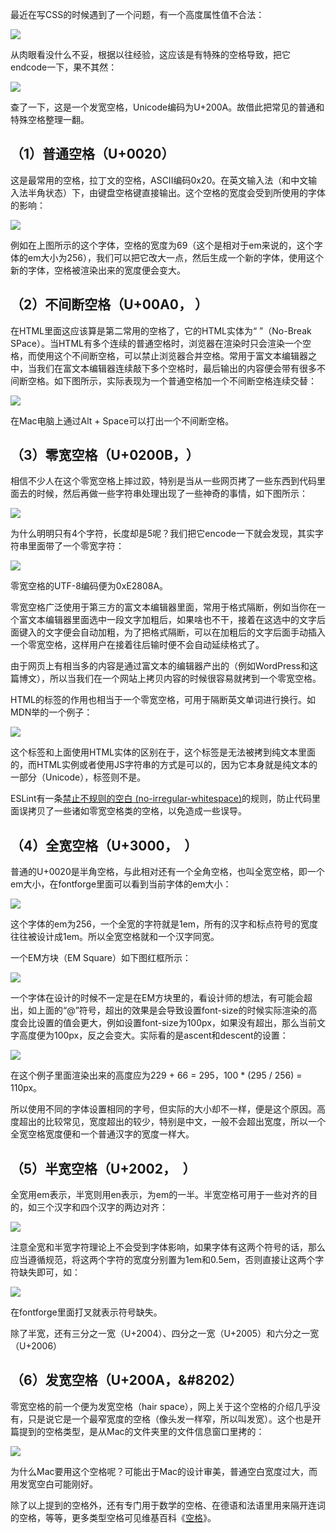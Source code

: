 最近在写CSS的时候遇到了一个问题，有一个高度属性值不合法：

![](https://pic1.zhimg.com/v2-c92a17cb12eff9ebdd6cb4ccc882dd44_b.jpg)

从肉眼看没什么不妥，根据以往经验，这应该是有特殊的空格导致，把它endcode一下，果不其然：

![](https://pic1.zhimg.com/v2-10d5c01be77afcf5dada893e3d048d10_b.jpg)

查了一下，这是一个发宽空格，Unicode编码为U+200A。故借此把常见的普通和特殊空格整理一翻。

（1）普通空格（U+0020）
---------------

这是最常用的空格，拉丁文的空格，ASCII编码0x20。在英文输入法（和中文输入法半角状态）下，由键盘空格键直接输出。这个空格的宽度会受到所使用的字体的影响：

![](https://pic4.zhimg.com/v2-97c756dfdeed031190ce271d3402c453_b.jpg)

例如在上图所示的这个字体，空格的宽度为69（这个是相对于em来说的，这个字体的em大小为256），我们可以把它改大一点，然后生成一个新的字体，使用这个新的字体，空格被渲染出来的宽度便会变大。

（2）不间断空格（U+00A0，&nbsp;）
-----------------------

在HTML里面这应该算是第二常用的空格了，它的HTML实体为“&nbsp;”（No-Break SPace）。当HTML有多个连续的普通空格时，浏览器在渲染时只会渲染一个空格，而使用这个不间断空格，可以禁止浏览器合并空格。常用于富文本编辑器之中，当我们在富文本编辑器连续敲下多个空格时，最后输出的内容便会带有很多不间断空格。如下图所示，实际表现为一个普通空格加一个不间断空格连续交替：

![](https://pic4.zhimg.com/v2-478d5d0f876f6a3109efdf3a303d776b_b.png)

在Mac电脑上通过Alt + Space可以打出一个不间断空格。

（3）零宽空格（U+0200B，&#8203;）
------------------------

相信不少人在这个零宽空格上摔过跤，特别是当从一些网页拷了一些东西到代码里面去的时候，然后再做一些字符串处理出现了一些神奇的事情，如下图所示：

![](https://pic1.zhimg.com/v2-dda9f875ec26af65bad2eebbbfd70780_b.jpg)

为什么明明只有4个字符，长度却是5呢？我们把它encode一下就会发现，其实字符串里面带了一个零宽字符：

![](https://pic3.zhimg.com/v2-f11fb489a6d30b71b9825c3e64a25fb6_b.jpg)

零宽空格的UTF-8编码便为0xE2808A。

零宽空格广泛使用于第三方的富文本编辑器里面，常用于格式隔断，例如当你在一个富文本编辑器里面选中一段文字加粗后，如果啥也不干，接着在这选中的文字后面键入的文字便会自动加粗，为了把格式隔断，可以在加粗后的文字后面手动插入一个零宽空格，这样用户在接着往后输时便不会自动延续格式了。

由于网页上有相当多的内容是通过富文本的编辑器产出的（例如WordPress和这篇博文），所以当我们在一个网站上拷贝内容的时候很容易就拷到一个零宽空格。

HTML的<wbr>标签的作用也相当于一个零宽空格，可用于隔断英文单词进行换行。如MDN举的一个例子：

![](https://pic3.zhimg.com/v2-3c204f1eaef3e600704c7ac1f420ba36_b.jpg)

这个标签和上面使用HTML实体的区别在于，这个标签是无法被拷到纯文本里面的，而HTML实例或者使用JS字符串的方式是可以的，因为它本身就是纯文本的一部分（Unicode），标签则不是。

ESLint有一条[禁止不规则的空白 (no-irregular-whitespace)](https://link.zhihu.com/?target=https%3A//cn.eslint.org/docs/rules/no-irregular-whitespace)的规则，防止代码里面误拷贝了一些诸如零宽空格类的空格，以免造成一些误导。

（4）全宽空格（U+3000，&#12288;）
------------------------

普通的U+0020是半角空格，与此相对还有一个全角空格，也叫全宽空格，即一个em大小，在fontforge里面可以看到当前字体的em大小：

![](https://pic1.zhimg.com/v2-ede2b29f197aa560196489c3d07ab08c_b.jpg)

这个字体的em为256，一个全宽的字符就是1em，所有的汉字和标点符号的宽度往往被设计成1em。所以全宽空格就和一个汉字同宽。

一个EM方块（EM Square）如下图红框所示：

![](https://pic1.zhimg.com/v2-653b49e4d878b8b80f35987b65ad0b28_b.jpg)

一个字体在设计的时候不一定是在EM方块里的，看设计师的想法，有可能会超出，如上面的“@”符号，超出的效果是会导致设置font-size的时候实际渲染的高度会比设置的值会更大，例如设置font-size为100px，如果没有超出，那么当前文字高度便为100px，反之会变大。实际看的是ascent和descent的设置：

![](https://pic1.zhimg.com/v2-e16613b2cb50b61f10c9006e4f0211d4_b.jpg)

在这个例子里面渲染出来的高度应为229 + 66 = 295，100 \* (295 / 256) = 110px。

所以使用不同的字体设置相同的字号，但实际的大小却不一样，便是这个原因。高度超出的比较常见，宽度超出的较少，特别是中文，一般不会超出宽度，所以一个全宽空格宽度便和一个普通汉字的宽度一样大。

（5）半宽空格（U+2002，&ensp;）
----------------------

全宽用em表示，半宽则用en表示，为em的一半。半宽空格可用于一些对齐的目的，如三个汉字和四个汉字的两边对齐：

![](https://pic4.zhimg.com/v2-b493b9979f229990e1d4c65959a55013_b.png)

注意全宽和半宽字符理论上不会受到字体影响，如果字体有这两个符号的话，那么应当遵循规范，将这两个字符的宽度分别置为1em和0.5em，否则直接让这两个字符缺失即可，如：

![](https://pic4.zhimg.com/v2-8f72441affe808f378c8ebd8695424e3_b.jpg)

在fontforge里面打叉就表示符号缺失。

除了半宽，还有三分之一宽（U+2004）、四分之一宽（U+2005）和六分之一宽（U+2006）

（6）发宽空格（U+200A，&#8202）
----------------------

零宽空格的前一个便为发宽空格（hair space），网上关于这个空格的介绍几乎没有，只是说它是一个最窄宽度的空格（像头发一样窄，所以叫发宽）。这个也是开篇提到的空格类型，是从Mac的文件夹里的文件信息窗口里拷的：

![](https://pic2.zhimg.com/v2-a6790e6a746d25892576d355a3b811b5_b.jpg)

为什么Mac要用这个空格呢？可能出于Mac的设计审美，普通空白宽度过大，而用发宽空白可能刚好。

除了以上提到的空格外，还有专门用于数学的空格、在德语和法语里用来隔开连词的空格，等等，更多类型空格可见维基百科《[空格](https://link.zhihu.com/?target=https%3A//zh.wikipedia.org/wiki/%25E7%25A9%25BA%25E6%25A0%25BC)》。